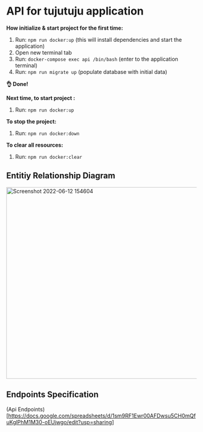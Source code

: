 # API for tujutuju application

**How initialize & start project for the first time:**

1. Run: `npm run docker:up` (this will install dependencies and start the application)
2. Open new terminal tab
3. Run: `docker-compose exec api /bin/bash` (enter to the application terminal)
4. Run: `npm run migrate up` (populate database with initial data)

**👌 Done!**

**Next time, to start project :**

1. Run: `npm run docker:up`

**To stop the project:**

1. Run: `npm run docker:down`

**To clear all resources:**

1. Run: `npm run docker:clear`



## Entitiy Relationship Diagram
<img width="506" alt="Screenshot 2022-06-12 154604" src="https://user-images.githubusercontent.com/89337866/173225092-a0abfd64-3ecd-468d-ac2e-bf85100537df.png">

## Endpoints Specification
(Api Endpoints)[https://docs.google.com/spreadsheets/d/1sm9RF1Ewr00AFDwsu5CH0mQfuKglPhM1M30-oEUjwgo/edit?usp=sharing]
